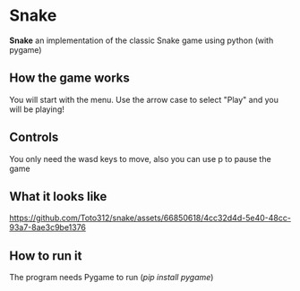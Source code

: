 # Snake
**Snake** an implementation of the classic Snake game using python (with pygame)

## How the game works
You will start with the menu. Use the arrow case to select "Play" and you will be playing!

## Controls
You only need the wasd keys to move, also you can use p to pause the game

## What it looks like
https://github.com/Toto312/snake/assets/66850618/4cc32d4d-5e40-48cc-93a7-8ae3c9be1376

## How to run it
The program needs Pygame to run (*pip install pygame*)
